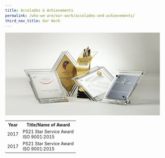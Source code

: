 ```yaml
---
title: Accolades & Achievements
permalink: /who-we-are/our-work/accolades-and-achievements/
third_nav_title: Our Work
---
```


<img src="/images/cpib-awards.jpg" alt="cpib awards">

<table>
  <tr>
    <th><span style="font-weight:bold">Year</span></th>
    <th>Title/Name of Award</th>
  </tr>

  <tr>
    <td>2017</td>
    <td>PS21 Star Service Award<br>
      ISO 9001:2015
    </td>
  </tr>
  
  <tr>
    <td>2017</td>
    <td>PS21 Star Service Award<br>
      ISO 9001:2015
    </td>
  </tr>
    
  
</table>
